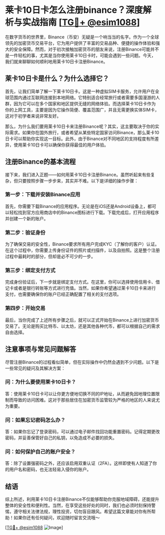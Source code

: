 # 莱卡10日卡怎么注册binance？**深度解析与实战指南** [[TG💪+ @esim1088](https://t.me/s/esim1088)]

在数字货币的世界里，Binance（币安）无疑是一个响当当的名字。作为一个全球领先的加密货币交易平台，它为用户提供了丰富的交易品种、便捷的操作体验和强大的安全保障。然而，对于初次接触加密货币的朋友来说，注册Binance可能并不是一件轻松的事，尤其是当你使用莱卡10日卡时，可能会遇到一些问题。今天，我们就来聊聊如何顺利地用莱卡10日卡注册Binance。

## **莱卡10日卡是什么？为什么选择它？**

首先，让我们简单了解一下莱卡10日卡。这是一种虚拟SIM卡服务，允许用户在全球范围内通过互联网连接到本地网络。它特别适合经常旅行或者需要多国漫游的人群，因为它可以在多个国家和地区提供无缝的网络体验。而选择莱卡10日卡作为你的上网工具，主要是因为它操作简便、覆盖范围广，并且无需更换实体SIM卡，这对于初学者来说非常友好。

那么，为什么我们要用莱卡10日卡来注册Binance呢？其实，这主要取决于你的实际需求。如果你在国外旅行，或者希望从某些特定国家访问Binance，那么莱卡10日卡可以帮助你实现这一目标。此外，由于Binance对不同地区的支持程度有所差异，使用莱卡10日卡可以确保你获得最佳的用户体验。

## **注册Binance的基本流程**

接下来，我们进入正题——如何用莱卡10日卡注册Binance。虽然听起来有些复杂，但只要按照步骤一步步来，其实并不难。以下是详细的操作步骤：

### **第一步：下载并安装Binance应用**
首先，你需要下载Binance的应用程序。无论是在iOS还是Android设备上，都可以轻松找到官方应用商店中的Binance图标进行下载。下载完成后，打开应用程序并创建一个新的账户。

### **第二步：验证身份**
为了确保交易的安全性，Binance要求所有用户完成KYC（了解你的客户）认证。在这个过程中，你需要上传身份证件的照片或扫描件，以及自拍照。这是整个注册过程中最耗时的部分，但却是必不可少的一步。

### **第三步：绑定支付方式**
完成身份验证后，下一步就是绑定支付方式。在这里，你可以选择使用信用卡、借记卡或者是银行转账等方式进行充值。当然，如果你希望通过莱卡10日卡来进行支付，也需要确保你的账户已经正确配置了相关的支付选项。

### **第四步：开始交易**
最后，当你完成了上述所有步骤之后，就可以正式开始在Binance上进行加密货币交易了。无论是购买比特币、以太坊，还是其他各种代币，都可以根据自己的需求自由选择。

## **注意事项与常见问题解答**

尽管注册Binance的过程看似简单，但在实际操作中仍然会遇到不少问题。以下是一些常见的疑问及其解决方案：

### **问：为什么要使用莱卡10日卡？**
答：使用莱卡10日卡可以让你更方便地切换不同的IP地址，从而避免因地理位置限制而导致的访问困难。这对于那些居住在加密货币监管较为严格的地区的人来说尤为重要。

### **问：如果忘记密码怎么办？**
答：如果你忘记了登录密码，可以通过电子邮件找回功能重置密码。记得定期更改密码，并妥善保管好自己的私钥，以免造成不必要的损失。

### **问：如何保护自己的账户安全？**
答：除了设置强密码之外，还应该启用双重认证（2FA）。这样即使有人知道了你的用户名和密码，也无法轻易入侵你的账户。

## **结语**

综上所述，利用莱卡10日卡注册Binance不仅能够帮助你克服地域障碍，还能提升整体的安全性和便利性。当然，在享受这些好处的同时，我们也必须时刻保持警惕，遵守相关法律法规，理性投资，切勿盲目跟风。希望这篇文章能对你有所帮助！如果你还有任何疑问，欢迎随时留言交流哦～

[[TG💪+ @esim1088](https://t.me/s/esim1088) ![Image](https://i.postimg.cc/4NQfJmqS/Snipaste-2025-05-13-00-14-12.png)]
